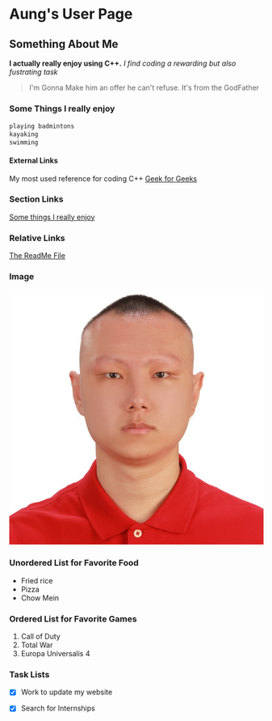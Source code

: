 # Aung's User Page
## Something About Me
**I actually really enjoy using C++.**
  *I find coding a rewarding but also fustrating task*
> I'm Gonna Make him an offer he can't refuse. It's from the GodFather
### Some Things I really enjoy
```
playing badmintons
kayaking
swimming
```
#### External Links
My most used reference for coding C++ [Geek for Geeks](https://www.geeksforgeeks.org/c-plus-plus/)
### Section Links
[Some things I really enjoy](#ordered-list-for-favorite-games)
### Relative Links
[The ReadMe File](README.md)
### Image
![My Image](Aung.jpg)
### Unordered List for Favorite Food
- Fried rice
- Pizza
- Chow Mein

### Ordered List for Favorite Games
1. Call of Duty
2. Total War
3. Europa Universalis 4

### Task Lists
- [x] Work to update my website
- [x] Search for Internships  

